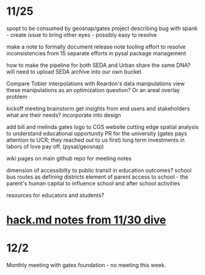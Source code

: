 
# 11/25 
spopt to be consumed by geosnap/gates project
    describing bug with spank
    - create issue to bring other eyes - possibly easy to resolve

make a note to formally document release note tooling 
    effort to resolve inconsistencies from 15 separate efforts in pysal package
    management

how to make the pipeline for both SEDA and Urban share the same DNA?
    will need to upload SEDA archive into our own bucket

Compare Tobler interpolations with Reardon's data manipulations
    view these manipulations as an optimization question?
    Or an areal overlay problem

kickoff meeting brainstorm
    get insights from end users and stakeholders
        what are their needs? incorporate into design
    
add bill and melinda gates logo to CGS website
    cutting edge spatial analysis to understand educational opportunity
    PR for the university (gates pays attention to UCR; they reached out to us first) 
    long term investments in labors of love pay off. (pysal/geosnap)

wiki pages on main github repo for meeting notes

dimension of accessibilty to public transit in education outcomes?
    school bus routes as defining districts
    element of parent access to school - the parent's human capital to influence
    school and after school activities 

resources for educators and students?

# [hack.md notes from 11/30 dive](https://hackmd.io/dZB_Ti5rTp-3bRxlNSU5hg)

# 12/2
Monthly meeting with gates foundation - no meeting this week. 
